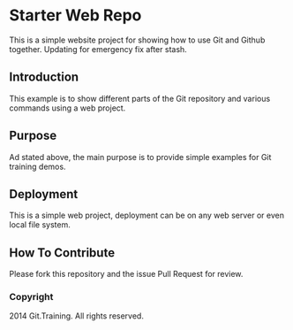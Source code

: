 # Starter Web Repo

This is a simple website project for
showing how to use Git and Github together.
Updating for emergency fix after stash.

## Introduction

This example is to show different parts of the
Git repository and various commands using
a web project.

## Purpose

Ad stated above, the main purpose is to
provide simple examples for Git training demos.

## Deployment

This is a simple web project, deployment can be
on any web server or even local file system.

## How To Contribute

Please fork this repository and the issue Pull Request
for review.

### Copyright

2014 Git.Training. All rights reserved.
